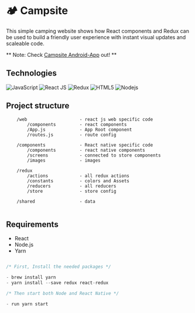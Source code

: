 # 🏕 Campsite 

This simple camping website shows how React components and Redux can be used to build a friendly user experience with instant visual updates and scaleable code.


** Note: Check [Campsite Android-App](https://github.com/Miraragal/Campsite-Android-App) out! **



## Technologies

  ![JavaScript](https://img.shields.io/badge/-JavaScript-black?style=flat-square&logo=javascript)
  ![React JS](https://img.shields.io/badge/-React-black?style=flat-square&logo=react) 
  ![Redux](https://img.shields.io/badge/-Redux-black?style=flat-square&logo=redux) 
  ![HTML5](https://img.shields.io/badge/-HTML5-E34F26?style=flat-square&logo=html5&logoColor=white)
  ![Nodejs](https://img.shields.io/badge/-NodeJS-black?style=flat-square&logo=Node.js)



## Project structure

```  
    /web                    - react js web specific code
        /components         - react components
        /App.js             - App Root component
        /routes.js          - route config
    
    /components             - React native specific code
        /components         - react native components
        /screens            - connected to store components
        /images             - images
    
    /redux
        /actions            - all redux actions
        /constants          - colors and Assets
        /reducers           - all reducers
        /store              - store config
    
    /shared                 - data 
    
```


## Requirements 

- React 
- Node.js
- Yarn

```javascript

/* First, Install the needed packages */

- brew install yarn
- yarn install --save redux react-redux

/* Then start both Node and React Native */

- run yarn start

```







